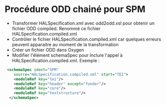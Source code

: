 # Procédure ODD chainé pour SPM

* Transformer HALSpecification.xml avec odd2odd.xsl pour obtenir un fichier ODD compiled. Renommé ce fichier HALSpecification.compiled.xml
* Contrôler le fichier HALSpecification.compiled.xml car quelques erreurs peuvent apparaitre au moment de la transformation
* Créer un fichier ODD dans Oxygen 
* Modifier l'élément schemaSpec pour inclure l'appel à HALSpecification.compiled.xml. Exemple : 
```xml
 <schemaSpec ident="SPM"
    source="HALSpecification.compiled.xml" start="TEI">
    <moduleRef key="tei"/>
    <moduleRef key="header" except="funder"/>
    <moduleRef key="core"/>
    <moduleRef key="textstructure"/>
  </schemaSpec>
```
